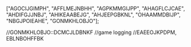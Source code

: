 ["AGOCIJGIMPH", 
"AFFLMEJNBHH", 
"AGPKMMGIJPP", 
"AHAGFLCJCAE", 
"AHDIFGJJNBJ",
"AHIKEAABEJG",
"AHJEEPGBKNL",
"OHAAMMDBIJP",
"NBGJPOIEAHE",
"GONMKHLOBJO"];


//GONMKHLOBJO::DCMCJLDBNKF
//game logging
//EAEEOJKPDPM, EBLNBOHFFBK
